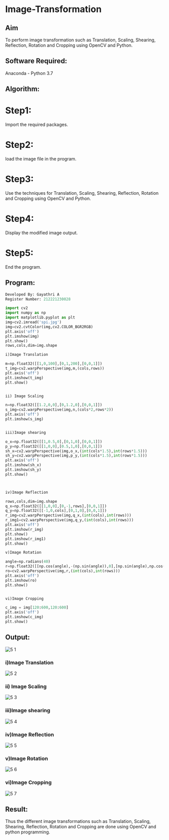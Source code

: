 # Image-Transformation
## Aim
To perform image transformation such as Translation, Scaling, Shearing, Reflection, Rotation and Cropping using OpenCV and Python.

## Software Required:
Anaconda - Python 3.7

## Algorithm:
# Step1:
Import the required packages.

# Step2:
load the image file in the program.

# Step3:
Use the techniques for Translation, Scaling, Shearing, Reflection, Rotation and Cropping using OpenCV and Python.

# Step4:
Display the modified image output.

# Step5:
End the program.

## Program:
```python
Developed By: Gayathri A
Register Number: 212221230028

import cv2
import numpy as np
import matplotlib.pyplot as plt
img=cv2.imread('spi.jpg')
img=cv2.cvtColor(img,cv2.COLOR_BGR2RGB)
plt.axis('off')
plt.imshow(img)
plt.show()
rows,cols,dim=img.shape

i)Image Translation

m=np.float32([[1,0,100],[0,1,200],[0,0,1]])
t_img=cv2.warpPerspective(img,m,(cols,rows))
plt.axis('off')
plt.imshow(t_img)
plt.show()


ii) Image Scaling

n=np.float32([[1.2,0,0],[0,1.2,0],[0,0,1]])
s_img=cv2.warpPerspective(img,n,(cols*2,rows*2))
plt.axis('off')
plt.imshow(s_img)


iii)Image shearing

o_x=np.float32([[1,0.5,0],[0,1,0],[0,0,1]])
p_y=np.float32([[1,0,0],[0.5,1,0],[0,0,1]])
sh_x=cv2.warpPerspective(img,o_x,(int(cols*1.5),int(rows*1.5)))
sh_y=cv2.warpPerspective(img,p_y,(int(cols*1.5),int(rows*1.5)))
plt.axis('off')
plt.imshow(sh_x)
plt.imshow(sh_y)
plt.show()



iv)Image Reflection

rows,cols,dim=img.shape
q_x=np.float32([[1,0,0],[0,-1,rows],[0,0,1]])
q_y=np.float32([[-1,0,cols],[0,1,0],[0,0,1]])
r_img=cv2.warpPerspective(img,q_x,(int(cols),int(rows)))
r_img1=cv2.warpPerspective(img,q_y,(int(cols),int(rows)))
plt.axis('off')
plt.imshow(r_img)
plt.show()
plt.imshow(r_img1)
plt.show()

v)Image Rotation

angle=np.radians(40)
r=np.float32([[np.cos(angle),-(np.sin(angle)),0],[np.sin(angle),np.cos(angle),0],[0,0,1]])
ro=cv2.warpPerspective(img,r,(int(cols),int(rows)))
plt.axis('off')
plt.imshow(ro)
plt.show()


vi)Image Cropping

c_img = img[120:600,120:600]
plt.axis('off')
plt.imshow(c_img)
plt.show()
```
## Output:


![5 1](https://user-images.githubusercontent.com/94154854/232308711-9cd25b07-c4f1-4d52-b51c-a6d38e84dbce.png)


### i)Image Translation

![5 2](https://user-images.githubusercontent.com/94154854/232308723-fd62676a-a181-4bb7-a000-393290f01db3.png)


### ii) Image Scaling


![5 3](https://user-images.githubusercontent.com/94154854/232308731-b5bd8f3d-c7f8-4af4-8c6d-bea7d5211645.png)

### iii)Image shearing


![5 4](https://user-images.githubusercontent.com/94154854/232308746-552e08df-052a-422c-934c-e4c6c190367a.png)


### iv)Image Reflection

![5 5](https://user-images.githubusercontent.com/94154854/232308760-9870d3f4-1229-4022-a8e6-dbd195b621b2.png)

### v)Image Rotation

![5 6](https://user-images.githubusercontent.com/94154854/232308831-44c9ae16-eb58-46c0-8c48-35fb324940a8.png)

### vi)Image Cropping

![5 7](https://user-images.githubusercontent.com/94154854/232308835-afb70cd5-8a18-4bab-804d-ee81f24580d3.png)


## Result: 

Thus the different image transformations such as Translation, Scaling, Shearing, Reflection, Rotation and Cropping are done using OpenCV and python programming.
